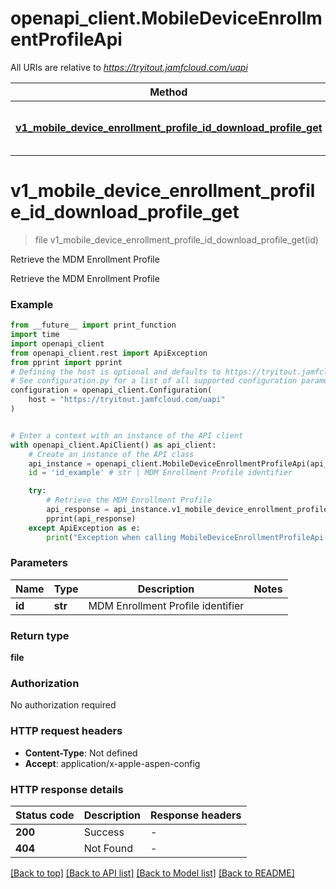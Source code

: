 # openapi_client.MobileDeviceEnrollmentProfileApi

All URIs are relative to *https://tryitout.jamfcloud.com/uapi*

Method | HTTP request | Description
------------- | ------------- | -------------
[**v1_mobile_device_enrollment_profile_id_download_profile_get**](MobileDeviceEnrollmentProfileApi.md#v1_mobile_device_enrollment_profile_id_download_profile_get) | **GET** /v1/mobile-device-enrollment-profile/{id}/download-profile | Retrieve the MDM Enrollment Profile 


# **v1_mobile_device_enrollment_profile_id_download_profile_get**
> file v1_mobile_device_enrollment_profile_id_download_profile_get(id)

Retrieve the MDM Enrollment Profile 

Retrieve the MDM Enrollment Profile

### Example

```python
from __future__ import print_function
import time
import openapi_client
from openapi_client.rest import ApiException
from pprint import pprint
# Defining the host is optional and defaults to https://tryitout.jamfcloud.com/uapi
# See configuration.py for a list of all supported configuration parameters.
configuration = openapi_client.Configuration(
    host = "https://tryitout.jamfcloud.com/uapi"
)


# Enter a context with an instance of the API client
with openapi_client.ApiClient() as api_client:
    # Create an instance of the API class
    api_instance = openapi_client.MobileDeviceEnrollmentProfileApi(api_client)
    id = 'id_example' # str | MDM Enrollment Profile identifier

    try:
        # Retrieve the MDM Enrollment Profile 
        api_response = api_instance.v1_mobile_device_enrollment_profile_id_download_profile_get(id)
        pprint(api_response)
    except ApiException as e:
        print("Exception when calling MobileDeviceEnrollmentProfileApi->v1_mobile_device_enrollment_profile_id_download_profile_get: %s\n" % e)
```

### Parameters

Name | Type | Description  | Notes
------------- | ------------- | ------------- | -------------
 **id** | **str**| MDM Enrollment Profile identifier | 

### Return type

**file**

### Authorization

No authorization required

### HTTP request headers

 - **Content-Type**: Not defined
 - **Accept**: application/x-apple-aspen-config

### HTTP response details
| Status code | Description | Response headers |
|-------------|-------------|------------------|
**200** | Success |  -  |
**404** | Not Found |  -  |

[[Back to top]](#) [[Back to API list]](../README.md#documentation-for-api-endpoints) [[Back to Model list]](../README.md#documentation-for-models) [[Back to README]](../README.md)

